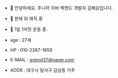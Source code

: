 - 👋 안녕하세요. 주니어 자바 벡엔드 개발자 김해승입니다.
- 👀 현재 SI 재직 중
- 💞️ 1일 1커밋 운동 중.

- age    : 27세
- HP     : 010-2267-1659
- E-MAIL : gotmd37@naver.com
- ADDR   : 대구시 달서구 감삼동 거주

